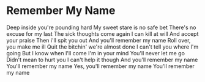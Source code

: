 Remember My Name
================

Deep inside you're pounding hard
My sweet stare is no safe bet
There's no excuse for my last
The sick thoughts come again
I can kill at will
And accept your praise
Then i'll spit you out
And you'll remember my name
Roll over, you make me ill
Quit the bitchin' we're almost done
I can't tell you where I'm going
But I know when I'll come
I'm in your mind
You'll never let me go
Didn't mean to hurt you
I can't help it though
And you'll remember my name
You'll remember my name
Yes, you'll remember my name
You'll remember my name
